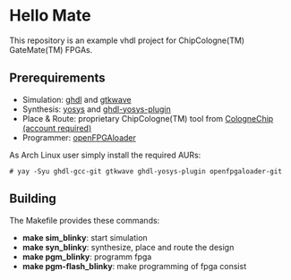 Hello Mate
==========

This repository is an example vhdl project for ChipCologne(TM) GateMate(TM) FPGAs.

Prerequirements
---------------

 * Simulation: [ghdl](https://github.com/ghdl/ghdl) and [gtkwave](https://github.com/gtkwave/gtkwave)
 * Synthesis: [yosys](https://github.com/YosysHQ/yosys) and [ghdl-yosys-plugin](https://github.com/ghdl/ghdl-yosys-plugin)
 * Place & Route: proprietary ChipCologne(TM) tool from [CologneChip (account required)](https://colognechip.com/mygatemate/)
 * Programmer: [openFPGAloader](https://github.com/trabucayre/openFPGALoader)

As Arch Linux user simply install the required AURs:
```
# yay -Syu ghdl-gcc-git gtkwave ghdl-yosys-plugin openfpgaloader-git
```

Building
--------

The Makefile provides these commands:
 * **make sim_blinky**: start simulation
 * **make syn_blinky**: synthesize, place and route the design
 * **make pgm_blinky**: programm fpga
 * **make pgm-flash_blinky**: make programming of fpga consist
